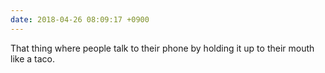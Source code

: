 ```yaml
---
date: 2018-04-26 08:09:17 +0900
---
```

That thing where people talk to their phone by holding it up to their mouth like a taco.
